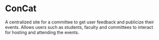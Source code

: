 # ConCat
A centralized site for a committee to get user feedback and publicize their events. Allows users such as students, faculty and committees to interact for hosting and attending the events. 
